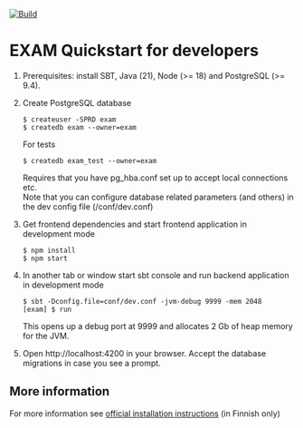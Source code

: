 [![Build](https://github.com/CSCfi/exam/actions/workflows/scala.yml/badge.svg?branch=dev)](https://github.com/CSCfi/exam/actions) 

EXAM Quickstart for developers
=====================================

1.  Prerequisites: install SBT, Java (21), Node (>= 18) and PostgreSQL (>= 9.4).

2.  Create PostgreSQL database

        $ createuser -SPRD exam
        $ createdb exam --owner=exam

    For tests

        $ createdb exam_test --owner=exam

    Requires that you have pg_hba.conf set up to accept local connections etc.  
    Note that you can configure database related parameters (and others) in the dev config file (/conf/dev.conf)

3.  Get frontend dependencies and start frontend application in development mode

        $ npm install
        $ npm start

4.  In another tab or window start sbt console and run backend application in development mode

        $ sbt -Dconfig.file=conf/dev.conf -jvm-debug 9999 -mem 2048
        [exam] $ run

    This opens up a debug port at 9999 and allocates 2 Gb of heap memory for the JVM.

5.  Open http://localhost:4200 in your browser. 
    Accept the database migrations in case you see a prompt.

## More information
For more information see [official installation instructions](https://wiki.eduuni.fi/display/CSCEXAM/Asennusohjeet) (in Finnish only)


